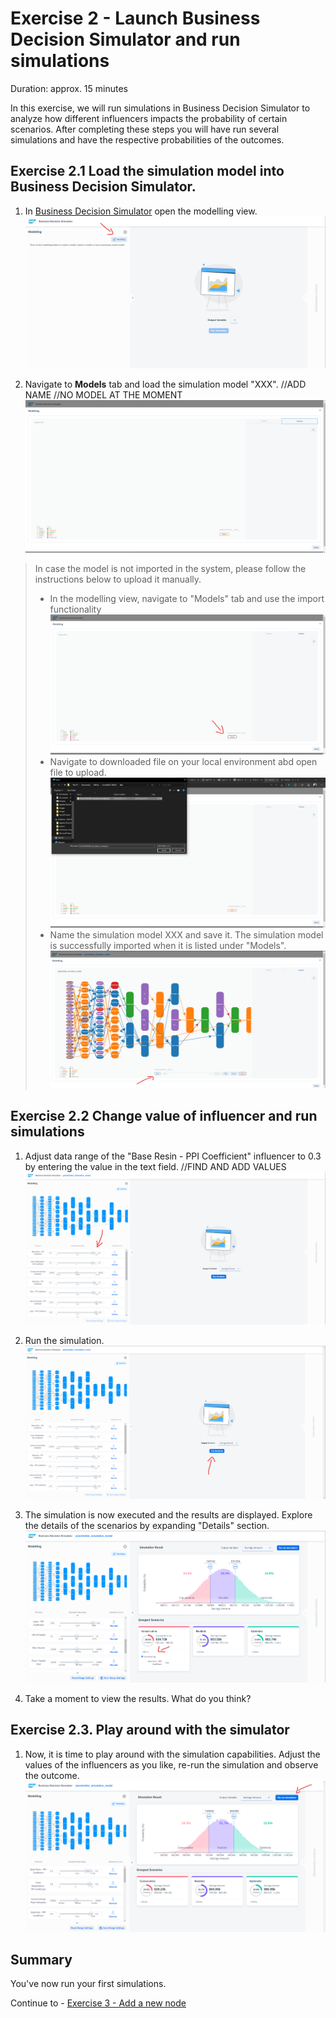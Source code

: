 # Exercise 2 - Launch Business Decision Simulator and run simulations

Duration: approx. 15 minutes

In this exercise, we will run simulations in Business Decision Simulator to analyze how different influencers impacts the probability of certain scenarios.
After completing these steps you will have run several simulations and have the respective probabilities of the outcomes.


## Exercise 2.1 Load the simulation model into Business Decision Simulator.
1. In [Business Decision Simulator](https://budesi-techedsac-da263.cfapps.eu12.hana.ondemand.com/) open the modelling view.
![](/exercises/ex2/images/ex2_1_1.png)

2. Navigate to  **Models** tab and load the simulation model "XXX". //ADD NAME //NO MODEL AT THE MOMENT
![](/exercises/ex2/images/ex2_1_2.png)



> In case the model is not imported in the system, please follow the instructions below to upload it manually. 
> - In the modelling view, navigate to "Models" tab and use the import functionality
![](/exercises/ex2/images/ex2_1_3.png)
> - Navigate to downloaded file on your local environment abd open file to upload.
![](/exercises/ex2/images/ex2_1_5.png)
> - Name the simulation model XXX and save it. The simulation model is successfully imported when it 
is listed under "Models".
![](/exercises/ex2/images/ex2_1_4.png)


## Exercise 2.2 Change value of influencer and run simulations

1. Adjust data range of the "Base Resin - PPI Coefficient" influencer to 0.3 by entering the value in the text field. //FIND AND ADD VALUES
![](/exercises/ex2/images/ex2_2_1.png)

2. Run the simulation.
![](/exercises/ex2/images/ex2_2_2.png)


3. The simulation is now executed and the results are displayed. Explore the details of the scenarios by expanding "Details" section.
![](/exercises/ex2/images/ex2_2_3.png)


4. Take a moment to view the results. What do you think?

## Exercise 2.3. Play around with the simulator
1. Now, it is time to play around with the simulation capabilities. Adjust the values of the influencers as you like, re-run the simulation and observe the outcome.
![](/exercises/ex2/images/ex2_3_1.png)


## Summary

You've now run your first simulations.

Continue to - [Exercise 3 - Add a new node](../ex3/README.md)
